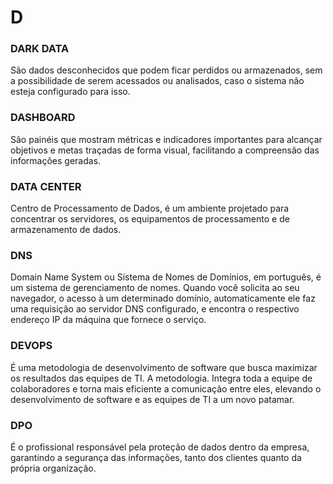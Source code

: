 # D

### DARK DATA

São dados desconhecidos que podem ficar perdidos ou armazenados, sem a possibilidade de serem acessados ou analisados, caso o sistema não esteja configurado para isso.

### DASHBOARD

São painéis que mostram métricas e indicadores importantes para alcançar objetivos e metas traçadas de forma visual, facilitando a compreensão das informações geradas.

### DATA CENTER

Centro de Processamento de Dados, é um ambiente projetado para concentrar os servidores, os equipamentos de processamento e de armazenamento de dados.

### DNS

Domain Name System ou Sistema de Nomes de Domínios, em português, é um sistema de gerenciamento de nomes. Quando você solicita ao seu navegador, o acesso à um determinado domínio, automaticamente ele faz uma requisição ao servidor DNS configurado, e encontra o respectivo endereço IP da máquina que fornece o serviço.

### DEVOPS

É uma metodologia de desenvolvimento de software que busca maximizar os resultados das equipes de TI. A metodologia. Integra toda a equipe de colaboradores e torna mais eficiente a comunicação entre eles, elevando o desenvolvimento de software e as equipes de TI a um novo patamar.

### DPO

É o profissional responsável pela proteção de dados dentro da empresa, garantindo a segurança das informações, tanto dos clientes quanto da própria organização.
